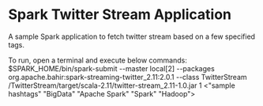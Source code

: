 # Spark Twitter Stream Application

A sample Spark application to fetch twitter stream based on a few specified tags.

To run, open a terminal and execute below commands:
$SPARK_HOME/bin/spark-submit --master local[2] --packages org.apache.bahir:spark-streaming-twitter_2.11:2.0.1 
--class TwitterStream <Location Where you unzipped the tar>/TwitterStream/target/scala-2.11/twitter-stream_2.11-1.0.jar
<Output Path to save tweets> 1 <"sample hashtags" "BigData" "Apache Spark" "Spark" "Hadoop">

